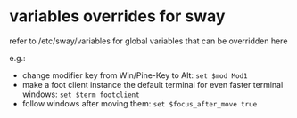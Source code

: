 # variables overrides for sway

refer to /etc/sway/variables for global variables that can be overridden here

e.g.:

- change modifier key from Win/Pine-Key to Alt: `set $mod Mod1`
- make a foot client instance the default terminal for even faster terminal windows: `set $term footclient`
- follow windows after moving them: `set $focus_after_move true`
